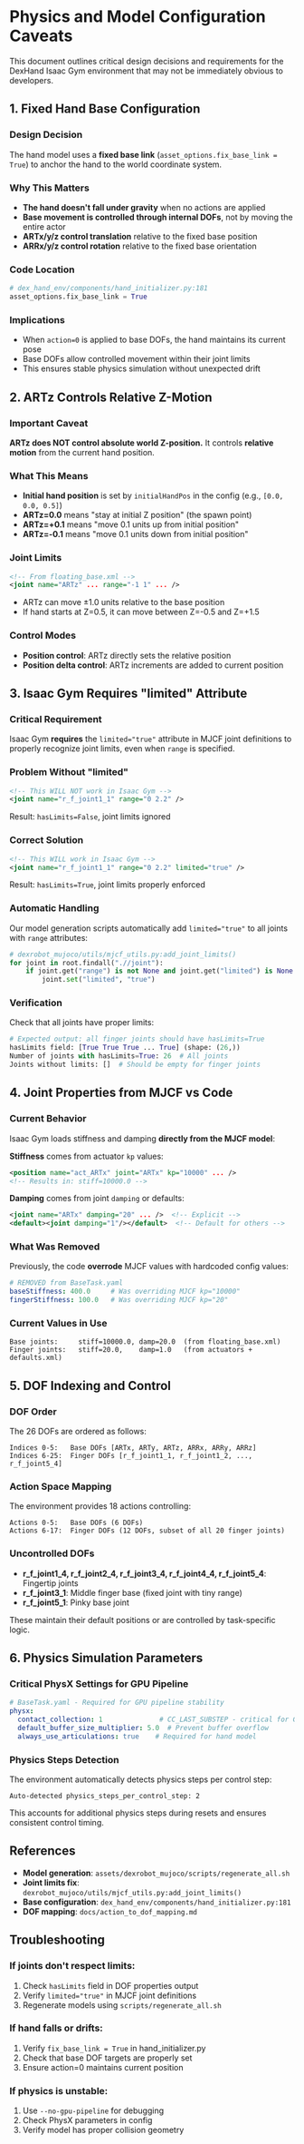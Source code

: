 # Physics and Model Configuration Caveats

This document outlines critical design decisions and requirements for the DexHand Isaac Gym environment that may not be immediately obvious to developers.

## 1. Fixed Hand Base Configuration

### Design Decision
The hand model uses a **fixed base link** (`asset_options.fix_base_link = True`) to anchor the hand to the world coordinate system.

### Why This Matters
- **The hand doesn't fall under gravity** when no actions are applied
- **Base movement is controlled through internal DOFs**, not by moving the entire actor
- **ARTx/y/z control translation** relative to the fixed base position
- **ARRx/y/z control rotation** relative to the fixed base orientation

### Code Location
```python
# dex_hand_env/components/hand_initializer.py:181
asset_options.fix_base_link = True
```

### Implications
- When `action=0` is applied to base DOFs, the hand maintains its current pose
- Base DOFs allow controlled movement within their joint limits
- This ensures stable physics simulation without unexpected drift

## 2. ARTz Controls Relative Z-Motion

### Important Caveat
**ARTz does NOT control absolute world Z-position.** It controls **relative motion** from the current hand position.

### What This Means
- **Initial hand position** is set by `initialHandPos` in the config (e.g., `[0.0, 0.0, 0.5]`)
- **ARTz=0.0** means "stay at initial Z position" (the spawn point)
- **ARTz=+0.1** means "move 0.1 units up from initial position"
- **ARTz=-0.1** means "move 0.1 units down from initial position"

### Joint Limits
```xml
<!-- From floating_base.xml -->
<joint name="ARTz" ... range="-1 1" ... />
```
- ARTz can move ±1.0 units relative to the base position
- If hand starts at Z=0.5, it can move between Z=-0.5 and Z=+1.5

### Control Modes
- **Position control**: ARTz directly sets the relative position
- **Position delta control**: ARTz increments are added to current position

## 3. Isaac Gym Requires "limited" Attribute

### Critical Requirement
Isaac Gym **requires** the `limited="true"` attribute in MJCF joint definitions to properly recognize joint limits, even when `range` is specified.

### Problem Without "limited"
```xml
<!-- This WILL NOT work in Isaac Gym -->
<joint name="r_f_joint1_1" range="0 2.2" />
```
Result: `hasLimits=False`, joint limits ignored

### Correct Solution
```xml
<!-- This WILL work in Isaac Gym -->
<joint name="r_f_joint1_1" range="0 2.2" limited="true" />
```
Result: `hasLimits=True`, joint limits properly enforced

### Automatic Handling
Our model generation scripts automatically add `limited="true"` to all joints with `range` attributes:

```python
# dexrobot_mujoco/utils/mjcf_utils.py:add_joint_limits()
for joint in root.findall(".//joint"):
    if joint.get("range") is not None and joint.get("limited") is None:
        joint.set("limited", "true")
```

### Verification
Check that all joints have proper limits:
```python
# Expected output: all finger joints should have hasLimits=True
hasLimits field: [True True True ... True] (shape: (26,))
Number of joints with hasLimits=True: 26  # All joints
Joints without limits: []  # Should be empty for finger joints
```

## 4. Joint Properties from MJCF vs Code

### Current Behavior
Isaac Gym loads stiffness and damping **directly from the MJCF model**:

**Stiffness** comes from actuator `kp` values:
```xml
<position name="act_ARTx" joint="ARTx" kp="10000" ... />  
<!-- Results in: stiff=10000.0 -->
```

**Damping** comes from joint `damping` or defaults:
```xml
<joint name="ARTx" damping="20" ... />  <!-- Explicit -->
<default><joint damping="1"/></default>  <!-- Default for others -->
```

### What Was Removed
Previously, the code **overrode** MJCF values with hardcoded config values:
```yaml
# REMOVED from BaseTask.yaml
baseStiffness: 400.0     # Was overriding MJCF kp="10000"
fingerStiffness: 100.0   # Was overriding MJCF kp="20"
```

### Current Values in Use
```
Base joints:     stiff=10000.0, damp=20.0  (from floating_base.xml)
Finger joints:   stiff=20.0,    damp=1.0   (from actuators + defaults.xml)
```

## 5. DOF Indexing and Control

### DOF Order
The 26 DOFs are ordered as follows:
```
Indices 0-5:   Base DOFs [ARTx, ARTy, ARTz, ARRx, ARRy, ARRz]
Indices 6-25:  Finger DOFs [r_f_joint1_1, r_f_joint1_2, ..., r_f_joint5_4]
```

### Action Space Mapping
The environment provides 18 actions controlling:
```
Actions 0-5:   Base DOFs (6 DOFs)
Actions 6-17:  Finger DOFs (12 DOFs, subset of all 20 finger joints)
```

### Uncontrolled DOFs
- **r_f_joint1_4, r_f_joint2_4, r_f_joint3_4, r_f_joint4_4, r_f_joint5_4**: Fingertip joints
- **r_f_joint3_1**: Middle finger base (fixed joint with tiny range)
- **r_f_joint5_1**: Pinky base joint

These maintain their default positions or are controlled by task-specific logic.

## 6. Physics Simulation Parameters

### Critical PhysX Settings for GPU Pipeline
```yaml
# BaseTask.yaml - Required for GPU pipeline stability
physx:
  contact_collection: 1              # CC_LAST_SUBSTEP - critical for GPU
  default_buffer_size_multiplier: 5.0  # Prevent buffer overflow
  always_use_articulations: true    # Required for hand model
```

### Physics Steps Detection
The environment automatically detects physics steps per control step:
```
Auto-detected physics_steps_per_control_step: 2
```
This accounts for additional physics steps during resets and ensures consistent control timing.

## References

- **Model generation**: `assets/dexrobot_mujoco/scripts/regenerate_all.sh`
- **Joint limits fix**: `dexrobot_mujoco/utils/mjcf_utils.py:add_joint_limits()`
- **Base configuration**: `dex_hand_env/components/hand_initializer.py:181`
- **DOF mapping**: `docs/action_to_dof_mapping.md`

## Troubleshooting

### If joints don't respect limits:
1. Check `hasLimits` field in DOF properties output
2. Verify `limited="true"` in MJCF joint definitions  
3. Regenerate models using `scripts/regenerate_all.sh`

### If hand falls or drifts:
1. Verify `fix_base_link = True` in hand_initializer.py
2. Check that base DOF targets are properly set
3. Ensure action=0 maintains current position

### If physics is unstable:
1. Use `--no-gpu-pipeline` for debugging
2. Check PhysX parameters in config
3. Verify model has proper collision geometry